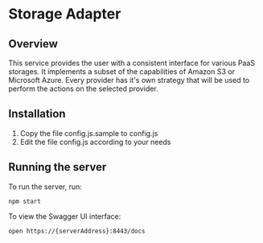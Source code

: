 # Storage Adapter

## Overview
This service provides the user with a consistent interface for various PaaS storages. It implements a subset of the capabilities of Amazon S3 or Microsoft Azure. Every provider has it's own strategy that will be used to perform the actions on the selected provider.

## Installation

1. Copy the file config.js.sample to config.js
1. Edit the file config.js according to your needs

## Running the server
To run the server, run:

```
npm start
```

To view the Swagger UI interface:

```
open https://{serverAddress}:8443/docs
```